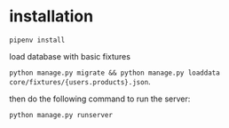 # installation

`pipenv install`

load database with basic fixtures

`python manage.py migrate && python manage.py loaddata core/fixtures/{users.products}.json`.

then do the following command to run the server:

`python manage.py runserver`
